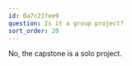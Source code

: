 ```yaml
---
id: 0a7c21fee9
question: Is it a group project?
sort_order: 20
---
```


No, the capstone is a solo project.